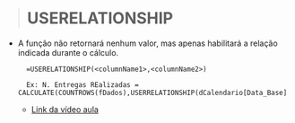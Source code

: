 ># USERELATIONSHIP
* A função não retornará nenhum valor, mas apenas habilitará a relação indicada durante o cálculo.
  ```
    =USERELATIONSHIP(<columnName1>,<columnName2>)

    Ex: N. Entregas REalizadas = CALCULATE(COUNTROWS(fDados),USERRELATIONSHIP(dCalendario[Data_Base],fDados[Data_Entrega]))
  ```
  * [Link da vídeo aula](https://www.youtube.com/watch?v=AJIIdXKIk0I&list=PLWfPHxJoa7zvhuFU0saAaZsCVkrjDRGaN&index=8)